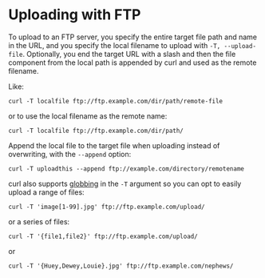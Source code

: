 # Uploading with FTP

To upload to an FTP server, you specify the entire target file path and name
in the URL, and you specify the local filename to upload with `-T,
--upload-file`. Optionally, you end the target URL with a slash and then the
file component from the local path is appended by curl and used as the remote
filename.

Like:

    curl -T localfile ftp://ftp.example.com/dir/path/remote-file

or to use the local filename as the remote name:

    curl -T localfile ftp://ftp.example.com/dir/path/

Append the local file to the target file when uploading instead of
overwriting, with the `--append` option:

    curl -T uploadthis --append ftp://example.com/directory/remotename

curl also supports [globbing](../cmdline/globbing.md) in the `-T` argument so
you can opt to easily upload a range of files:

    curl -T 'image[1-99].jpg' ftp://ftp.example.com/upload/

or a series of files:

    curl -T '{file1,file2}' ftp://ftp.example.com/upload/

or

    curl -T '{Huey,Dewey,Louie}.jpg' ftp://ftp.example.com/nephews/
